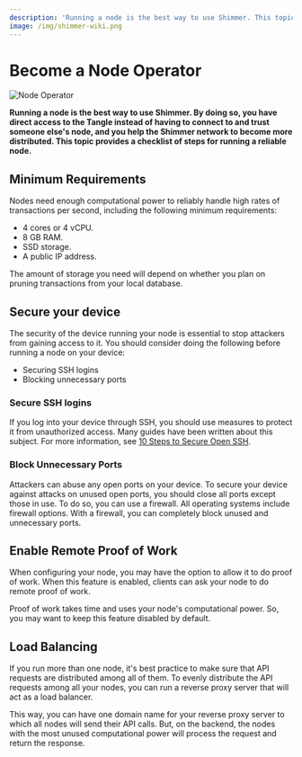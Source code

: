 ```yaml
---
description: 'Running a node is the best way to use Shimmer. This topic provides a checklist of steps for running a reliable node.'
image: /img/shimmer-wiki.png
---
```


# Become a Node Operator

![Node Operator](/img/Banner/banner_node_operator.svg)

**Running a node is the best way to use Shimmer. By doing so, you have direct access to the Tangle instead of having to connect to and trust someone else's node, and you help the Shimmer network to become more distributed. This topic provides a checklist of steps for running a reliable node.**

## Minimum Requirements

Nodes need enough computational power to reliably handle high rates of transactions per second, including the following minimum requirements:

- 4 cores or 4 vCPU.
- 8 GB RAM.
- SSD storage.
- A public IP address.

The amount of storage you need will depend on whether you plan on pruning transactions from your local database.

## Secure your device

The security of the device running your node is essential to stop attackers from gaining access to it. You should consider doing the following before running a node on your device:

- Securing SSH logins
- Blocking unnecessary ports

### Secure SSH logins

If you log into your device through SSH, you should use measures to protect it from unauthorized access. Many guides have been written about this subject. For more information, see [10 Steps to Secure Open SSH](https://blog.devolutions.net/2017/04/10-steps-to-secure-open-ssh).

### Block Unnecessary Ports

Attackers can abuse any open ports on your device. To secure your device against attacks on unused open ports, you should close all ports except those in use. To do so, you can use a firewall. All operating systems include firewall options. With a firewall, you can completely block unused and unnecessary ports.

## Enable Remote Proof of Work

When configuring your node, you may have the option to allow it to do proof of work. When this feature is enabled, clients can ask your node to do remote proof of work.

Proof of work takes time and uses your node's computational power. So, you may want to keep this feature disabled by default.

## Load Balancing

If you run more than one node, it's best practice to make sure that API requests are distributed among all of them. To evenly distribute the API requests among all your nodes, you can run a reverse proxy server that will act as a load balancer.

This way, you can have one domain name for your reverse proxy server to which all nodes will send their API calls. But, on the backend, the nodes with the most unused computational power will process the request and return the response.
